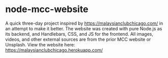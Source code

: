 # node-mcc-website
A quick three-day project inspired by https://malaysianclubchicago.com/ in an attempt to make it better.
The website was created with pure Node.js as its backend, and Handlebars, CSS, and JS for the frontend.
All images, videos, and other external sources are from the prior MCC website or Unsplash.
View the website here: https://malaysianclubchicago.herokuapp.com/
